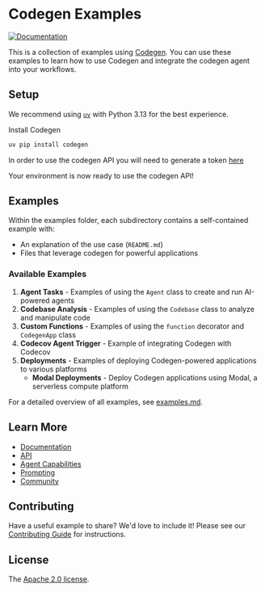 # Codegen Examples

[![Documentation](https://img.shields.io/badge/docs-docs.codegen.com-blue)](https://docs.codegen.com)

This is a collection of examples using [Codegen](https://codegen.com). You can use these examples to learn how to use Codegen and integrate the codegen agent into your workflows.

## Setup

We recommend using [`uv`](https://github.com/astral-sh/uv) with Python 3.13 for the best experience.

Install Codegen
```bash
uv pip install codegen
```

In order to use the codegen API you will need to generate a token [here](https://www.codegen.sh/token)

Your environment is now ready to use the codegen API!

## Examples

Within the examples folder, each subdirectory contains a self-contained example with:
- An explanation of the use case (`README.md`)
- Files that leverage codegen for powerful applications

### Available Examples

1. **Agent Tasks** - Examples of using the `Agent` class to create and run AI-powered agents
2. **Codebase Analysis** - Examples of using the `Codebase` class to analyze and manipulate code
3. **Custom Functions** - Examples of using the `function` decorator and `CodegenApp` class
4. **Codecov Agent Trigger** - Example of integrating Codegen with Codecov
5. **Deployments** - Examples of deploying Codegen-powered applications to various platforms
   - **Modal Deployments** - Deploy Codegen applications using Modal, a serverless compute platform

For a detailed overview of all examples, see [examples.md](examples.md).

## Learn More

- [Documentation](https://docs.codegen.com)
- [API](https://docs.codegen.com/introduction/api)
- [Agent Capabilities](https://docs.codegen.com/introduction/capabilities)
- [Prompting](https://docs.codegen.com/introduction/prompting)
- [Community](https://docs.codegen.com/introduction/community)


## Contributing

Have a useful example to share? We'd love to include it! Please see our [Contributing Guide](CONTRIBUTING.md) for instructions.

## License

The [Apache 2.0 license](LICENSE).
